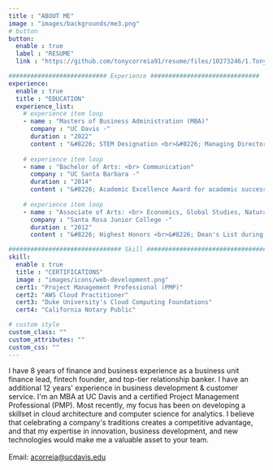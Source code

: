 ```yaml
---
title : "ABOUT ME"
image : "images/backgrounds/me3.png"
# button
button:
  enable : true
  label : "RESUME"
  link : "https://github.com/tonycorreia91/resume/files/10273246/1.Tony.Correia.Resume.pdf"

########################### Experience ##############################
experience:
  enable : true
  title : "EDUCATION"
  experience_list:
    # experience item loop
    - name : "Masters of Business Administration (MBA)"
      company : "UC Davis -"
      duration : "2022"
      content : "&#8226; STEM Designation <br>&#8226; Managing Director, UC Davis Innovation Network 2020 – 2022 <br>&#8226; 2021 Corbett Entrepreneurship Fellow, awarded to an MBA student for motivation, potential, and passion for succeeding in the entrepreneurial world."
      
    # experience item loop
    - name : "Bachelor of Arts: <br> Communication"
      company : "UC Santa Barbara -"
      duration : "2014"
      content : "&#8226; Academic Excellence Award for academic success and community outreach (1 of 106 in graduating class) <br>&#8226; Department Recognitions and Honors for research in the field resulting in publication (1 of 7 in department) <br>&#8226;  Lambda Pi Eta for involvement with National Communication Honors Society (1 of 30 in department)"
      
    # experience item loop
    - name : "Associate of Arts: <br> Economics, Global Studies, Natural Sciences, Social Sciences, Humanities"
      company : "Santa Rosa Junior College -"
      duration : "2012"
      content : "&#8226; Highest Honors <br>&#8226; Dean's List during all semesters of attendance"

############################### Skill #################################
skill:
  enable : true
  title : "CERTIFICATIONS"
  image : "images/icons/web-development.png"
  cert1: "Project Management Professional (PMP)"
  cert2: "AWS Cloud Practitioner"
  cert3: "Duke University's Cloud Computing Foundations"
  cert4: "California Notary Public"

# custom style
custom_class: "" 
custom_attributes: "" 
custom_css: ""
---
```


I have 8 years of finance and business experience as a business unit finance lead, fintech founder, and top-tier relationship banker. I have an additional 12 years' experience in business development & customer service. I'm an MBA at UC Davis and a certified Project Management Professional (PMP). Most recently, my focus has been on developing a skillset in cloud architecture and computer science for analytics. I believe that celebrating a company's traditions creates a competitive advantage, and that my expertise in innovation, business development, and new technologies would make me a valuable asset to your team. <br> <br> Email: acorreia@ucdavis.edu 